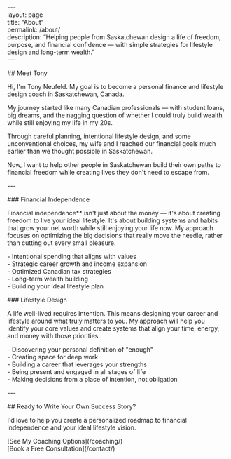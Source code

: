 \---  
layout: page  
title: "About"  
permalink: /about/  
description: “Helping people from Saskatchewan design a life of freedom, purpose, and financial confidence — with simple strategies for lifestyle design and long-term wealth.”  
\---

\#\# Meet Tony

Hi, I'm Tony Neufeld. My goal is to become a personal finance and lifestyle design coach in Saskatchewan, Canada.

My journey started like many Canadian professionals — with student loans, big dreams, and the nagging question of whether I could truly build wealth while still enjoying my life in my 20s.

Through careful planning, intentional lifestyle design, and some unconventional choices, my wife and I reached our financial goals much earlier than we thought possible in Saskatchewan.

Now, I want to help other people in Saskatchewan build their own paths to financial freedom while creating lives they don't need to escape from.

\---

\#\#\# Financial Independence

Financial independence\*\* isn't just about the money — it's about creating freedom to live your ideal lifestyle. It's about building systems and habits that grow your net worth while still enjoying your life now. My approach focuses on optimizing the big decisions that really move the needle, rather than cutting out every small pleasure.

\- Intentional spending that aligns with values  
\- Strategic career growth and income expansion    
\- Optimized Canadian tax strategies    
\- Long-term wealth building    
\- Building your ideal lifestyle plan

\#\#\# Lifestyle Design

A life well-lived requires intention. This means designing your career and lifestyle around what truly matters to you. My approach will help you identify your core values and create systems that align your time, energy, and money with those priorities.

\- Discovering your personal definition of "enough"    
\- Creating space for deep work  
\- Building a career that leverages your strengths    
\- Being present and engaged in all stages of life  
\- Making decisions from a place of intention, not obligation  

\---

\#\# Ready to Write Your Own Success Story?

I'd love to help you create a personalized roadmap to financial independence and your ideal lifestyle vision.

\[See My Coaching Options\](/coaching/)    
\[Book a Free Consultation\](/contact/)


